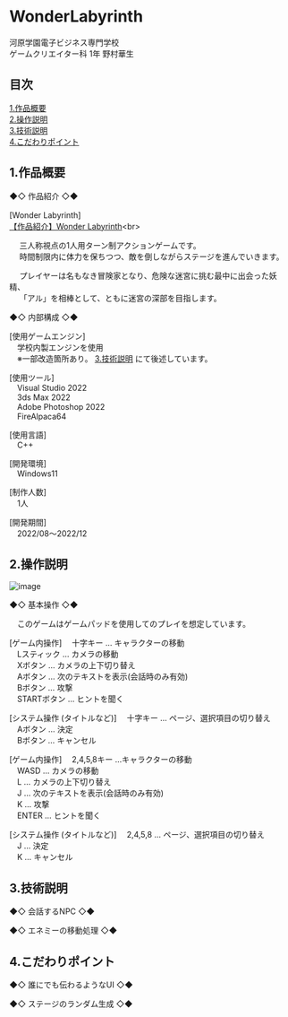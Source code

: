 # WonderLabyrinth
<lead>
河原学園電子ビジネス専門学校 <br>
ゲームクリエイター科 1年 野村華生
</lead>

## 目次
[1.作品概要](https://github.com/nom0531/WonderLabyrinth/blob/main/README.md#1%E4%BD%9C%E5%93%81%E6%A6%82%E8%A6%81)
<br>
[2.操作説明](https://github.com/nom0531/WonderLabyrinth/blob/main/README.md#2%E6%93%8D%E4%BD%9C%E8%AA%AC%E6%98%8E)
<br>
[3.技術説明](https://github.com/nom0531/WonderLabyrinth/blob/main/README.md#3%E6%8A%80%E8%A1%93%E8%AA%AC%E6%98%8E)
<br>
[4.こだわりポイント](https://github.com/nom0531/WonderLabyrinth/blob/main/README.md#4%E3%81%93%E3%81%A0%E3%82%8F%E3%82%8A%E3%83%9D%E3%82%A4%E3%83%B3%E3%83%88)
<br>

## 1.作品概要
◆◇ 作品紹介 ◇◆<br>

 [Wonder Labyrinth]　<br>
 [【作品紹介】Wonder Labyrinth](https://youtu.be/NlRZ1-RVJbg "https://youtu.be/NlRZ1-RVJbg")<br>
 
&emsp; 三人称視点の1人用ターン制アクションゲームです。<br>
&emsp; 時間制限内に体力を保ちつつ、敵を倒しながらステージを進んでいきます。<br>

&emsp; プレイヤーは名もなき冒険家となり、危険な迷宮に挑む最中に出会った妖精、<br>
&emsp; 「アル」を相棒として、ともに迷宮の深部を目指します。<br>

◆◇ 内部構成 ◇◆<br>

[使用ゲームエンジン]<br>
&emsp;学校内製エンジンを使用 <br>
&emsp;※一部改造箇所あり。
[3.技術説明](https://github.com/nom0531/WonderLabyrinth/blob/main/README.md#3%E6%8A%80%E8%A1%93%E8%AA%AC%E6%98%8E)
にて後述しています。

[使用ツール] <br>
&emsp;Visual Studio 2022 <br>
&emsp;3ds Max 2022 <br>
&emsp;Adobe Photoshop 2022 <br>
&emsp;FireAlpaca64 <br>

[使用言語] <br>
&emsp;C++ <br>

[開発環境] <br>
&emsp;Windows11 <br>

[制作人数] <br>
&emsp;1人 <br>

[開発期間] <br>
&emsp;2022/08～2022/12 <br>

## 2.操作説明

![image](https://user-images.githubusercontent.com/122655553/213868336-da84f4b4-c8a9-49e5-82e5-40c7954bb47d.png)

◆◇ 基本操作 ◇◆<br>

&emsp;このゲームはゲームパッドを使用してのプレイを想定しています。

[ゲーム内操作]
&emsp;十字キー	   …	キャラクターの移動 <br>
&emsp;Lスティック	…	カメラの移動 <br>
&emsp;Xボタン		   …	カメラの上下切り替え <br>
&emsp;Aボタン		   …	次のテキストを表示(会話時のみ有効) <br>
&emsp;Bボタン	   	…	攻撃 <br>
&emsp;STARTボタン	…	ヒントを聞く <br>

[システム操作 (タイトルなど)]
&emsp;十字キー	   …	ページ、選択項目の切り替え <br>
&emsp;Aボタン	   	…	決定 <br>
&emsp;Bボタン	   	…	キャンセル <br>

[ゲーム内操作]
&emsp;2,4,5,8キー ...キャラクターの移動 <br>
&emsp;WASD	…	カメラの移動 <br>
&emsp;L		   …	カメラの上下切り替え <br>
&emsp;J		   …	次のテキストを表示(会話時のみ有効) <br>
&emsp;K	   	…	攻撃 <br>
&emsp;ENTER	…	ヒントを聞く <br>

[システム操作 (タイトルなど)]
&emsp;2,4,5,8	   …	ページ、選択項目の切り替え <br>
&emsp;J	   	…	決定 <br>
&emsp;K	   	…	キャンセル <br>

## 3.技術説明

◆◇ 会話するNPC ◇◆<br>

◆◇ エネミーの移動処理 ◇◆<br>

## 4.こだわりポイント

◆◇ 誰にでも伝わるようなUI ◇◆<br>

◆◇ ステージのランダム生成 ◇◆<br>
